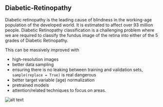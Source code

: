 ## Diabetic-Retinopathy

Diabetic retinopathy is the leading cause of blindness in the working-age population of the developed world. It is estimated to affect over 93 million people. Diabetic Retinopathy classification is a challenging problem where we are required to classify the fundus image of the retina into either of the 5 grades of Diabetic Retinopathy. 

This can be massively improved with 
* high-resolution images
* better data sampling
* ensuring there is no leaking between training and validation sets, ```sample(replace = True)``` is real dangerous
* better target variable (age) normalization
* pretrained models
* attention/related techniques to focus on areas.

![alt text](https://https://github.com/VishnuBeji/Diabetic-Retinopathy/blob/main/images/Fundusimg.png?raw=true)
